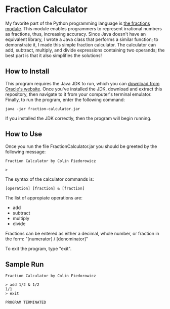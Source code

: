 # Fraction Calculator

My favorite part of the Python programming language is
[the fractions module](https://docs.python.org/3/library/fractions.html). This
module enables programmers to represent irrational numbers as fractions, thus,
increasing accuracy. Since Java doesn't have an equivalent library, I wrote a
Java class that performs a similar function; to demonstrate it, I made this
simple fraction calculator. The calculator can add, subtract, multiply, and
divide expressions containing two operands; the best part is that it also
simplifies the solutions!

## How to Install

This program requires the Java JDK to run, which you can
[download from Oracle's website](https://www.oracle.com/java/technologies/downloads/).
Once you've installed the JDK, download and extract this repository, then
navigate to it from your computer's terminal emulator. Finally, to run the
program, enter the following command:

```
java -jar fraction-calculator.jar
```

If you installed the JDK correctly, then the program will begin running.

## How to Use

Once you run the file FractionCalculator.jar you should be greeted by the
following message:

```
Fraction Calculator by Colin Fiedorowicz

>
```

The syntax of the calculator commands is:

`[operation] [fraction] & [fraction]`

The list of appropiate operations are:

- add
- subtract
- multiply
- divide

Fractions can be entered as either a decimal, whole number, or fraction in the
form: "[numerator] / [denominator]"

To exit the program, type "exit".

## Sample Run

```
Fraction Calculator by Colin Fiedorowicz

> add 1/2 & 1/2
1/1
> exit

PROGRAM TERMINATED
```
